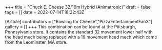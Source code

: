 +++
title = "Chuck E. Cheese 32/16m Hybrid (Animatronic)"
draft = false
tags = []
date = 2022-07-14T18:32:43Z

[Article]
contributors = ["Bowling for Cheese","PizzaEntertainmentFanX"]
gallery = []
+++
This combination can be found at the Pittsburgh, Pennsylvania store. It contains the standard 32 movement lower half with the head mech being replaced with a 16 movement head mech which came from the Leominster, MA store.